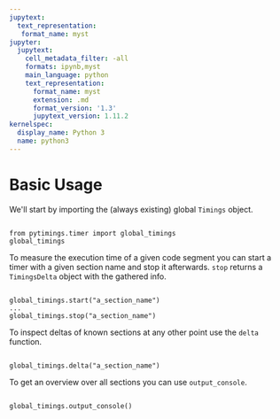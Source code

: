 ```yaml
---
jupytext:
  text_representation:
   format_name: myst
jupyter:
  jupytext:
    cell_metadata_filter: -all
    formats: ipynb,myst
    main_language: python
    text_representation:
      format_name: myst
      extension: .md
      format_version: '1.3'
      jupytext_version: 1.11.2
kernelspec:
  display_name: Python 3
  name: python3
---
```


Basic Usage
===========

We'll start by importing the (always existing) global `Timings` object.

```{code-cell}

from pytimings.timer import global_timings
global_timings
```

To measure the execution time of a given code segment you can
start a timer with a given section name and stop it afterwards.
`stop` returns a `TimingsDelta` object with the gathered info.

```{code-cell}

global_timings.start("a_section_name")
...
global_timings.stop("a_section_name")

```

To inspect deltas of known sections at any other point
use the `delta` function.

```{code-cell}

global_timings.delta("a_section_name")
```

To get an overview over all sections you can use `output_console`.

```{code-cell}

global_timings.output_console()
```
